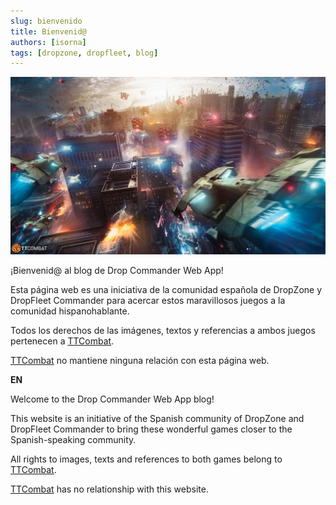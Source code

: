 ```yaml
---
slug: bienvenido
title: Bienvenid@
authors: [isorna]
tags: [dropzone, dropfleet, blog]
---
```


![Dropzone Commander Book Cover](./dzc-book-cover.jpeg)

¡Bienvenid@ al blog de Drop Commander Web App!

Esta página web es una iniciativa de la comunidad española de DropZone y DropFleet Commander para acercar estos maravillosos juegos a la comunidad hispanohablante.

Todos los derechos de las imágenes, textos y referencias a ambos juegos pertenecen a [TTCombat](https://www.ttcombat.com/).

[TTCombat](https://www.ttcombat.com/) no mantiene ninguna relación con esta página web.

**EN**

Welcome to the Drop Commander Web App blog!

This website is an initiative of the Spanish community of DropZone and DropFleet Commander to bring these wonderful games closer to the Spanish-speaking community.

All rights to images, texts and references to both games belong to [TTCombat](https://www.ttcombat.com/).

[TTCombat](https://www.ttcombat.com/) has no relationship with this website.

